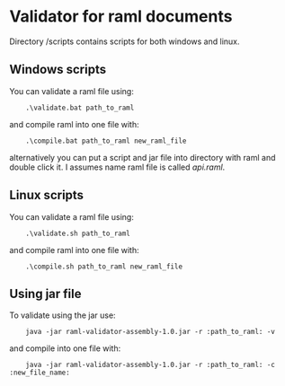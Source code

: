 # Validator for raml documents

Directory /scripts contains scripts for both windows and linux.

## Windows scripts

You can validate a raml file using:

```
    .\validate.bat path_to_raml
```

and compile raml into one file with:

```
    .\compile.bat path_to_raml new_raml_file
```

alternatively you can put a script and jar file into directory with raml and double click it.
I assumes name raml file is called *api.raml*.

## Linux scripts

You can validate a raml file using:

```
    .\validate.sh path_to_raml
```

and compile raml into one file with:

```
    .\compile.sh path_to_raml new_raml_file
```

## Using jar file

To validate using the jar use:

```
    java -jar raml-validator-assembly-1.0.jar -r :path_to_raml: -v
```

and compile into one file with:

```
    java -jar raml-validator-assembly-1.0.jar -r :path_to_raml: -c :new_file_name:
```